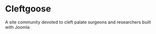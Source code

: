 Cleftgoose
==========

A site community devoted to cleft palate surgeons and researchers built with Joomla
